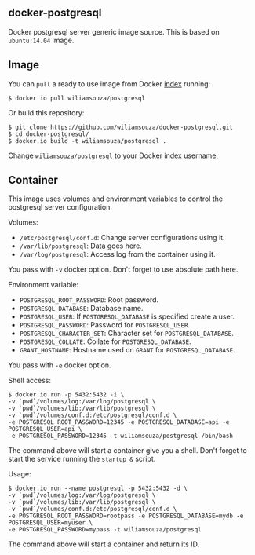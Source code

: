 docker-postgresql
-----------------

Docker postgresql server generic image source. This is based on `ubuntu:14.04` image.

Image
-----

You can `pull` a ready to use image from Docker
[index](https://index.docker.io/u/wiliamsouza/) running:

```
$ docker.io pull wiliamsouza/postgresql
```

Or build this repository:

```
$ git clone https://github.com/wiliamsouza/docker-postgresql.git
$ cd docker-postgresql/
$ docker.io build -t wiliamsouza/postgresql .
```

Change `wiliamsouza/postgresql` to your Docker index username.

Container
---------

This image uses volumes and environment variables to control the postgresql server
configuration.

Volumes:

* `/etc/postgresql/conf.d`: Change server configurations using it.
* `/var/lib/postgresql`: Data goes here.
* `/var/log/postgresql`: Access log from the container using it.

You pass with `-v` docker option. Don't forget to use absolute path here.

Environment variable:

* `POSTGRESQL_ROOT_PASSWORD`: Root password.
* `POSTGRESQL_DATABASE`: Database name.
* `POSTGRESQL_USER`: If `POSTGRESQL_DATABASE` is specified create a user.
* `POSTGRESQL_PASSWORD`: Password for `POSTGRESQL_USER`.
* `POSTGRESQL_CHARACTER_SET`: Character set for `POSTGRESQL_DATABASE`.
* `POSTGRESQL_COLLATE`: Collate for `POSTGRESQL_DATABASE`.
* `GRANT_HOSTNAME`: Hostname used on `GRANT` for `POSTGRESQL_DATABASE`.

You pass with `-e` docker option.

Shell access:

```
$ docker.io run -p 5432:5432 -i \
-v `pwd`/volumes/log:/var/log/postgresql \
-v `pwd`/volumes/lib:/var/lib/postgresql \
-v `pwd`/volumes/conf.d:/etc/postgresql/conf.d \
-e POSTGRESQL_ROOT_PASSWORD=12345 -e POSTGRESQL_DATABASE=api -e POSTGRESQL_USER=api \
-e POSTGRESQL_PASSWORD=12345 -t wiliamsouza/postgresql /bin/bash
```

The command above will start a container give you a shell. Don't
forget to start the service running the `startup &` script.

Usage:

```
$ docker.io run --name postgresql -p 5432:5432 -d \
-v `pwd`/volumes/log:/var/log/postgresql \
-v `pwd`/volumes/lib:/var/lib/postgresql \
-v `pwd`/volumes/conf.d:/etc/postgresql/conf.d \
-e POSTGRESQL_ROOT_PASSWORD=rootpass -e POSTGRESQL_DATABASE=mydb -e POSTGRESQL_USER=myuser \
-e POSTGRESQL_PASSWORD=mypass -t wiliamsouza/postgresql
```

The command above will start a container and return its ID.
